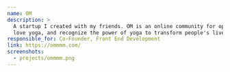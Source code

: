```yaml
---
name: OM
description: >
  A startup I created with my friends. OM is an online community for open-minded people who
  love yoga, and recognize the power of yoga to transform people's lives.
responsible_for: Co-Founder, Front End Development
link: https://ommmm.com/
screenshots:
  - projects/ommmm.png
---
```

